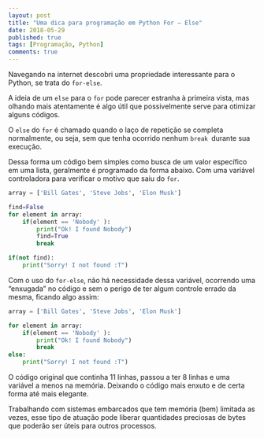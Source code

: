 ```yaml
---
layout: post
title: "Uma dica para programação em Python For — Else"
date: 2018-05-29
published: true
tags: [Programação, Python]
comments: true
---
```


Navegando na internet descobri uma propriedade interessante para o Python, se
trata do `for-else`.

A ideia de um `else` para o `for` pode parecer estranha à primeira vista, mas
olhando mais atentamente é algo útil que possivelmente serve para otimizar
alguns códigos.

O `else` do `for` é chamado quando o laço de repetição se completa normalmente,
ou seja, sem que tenha ocorrido nenhum `break `durante sua execução.

Dessa forma um código bem simples como busca de um valor específico em uma
lista, geralmente é programado da forma abaixo. Com uma variável controladora
para verificar o motivo que saiu do `for`.

```python
array = ['Bill Gates', 'Steve Jobs', 'Elon Musk']

find=False
for element in array:
    if(element == 'Nobody' ):
        print("Ok! I found Nobody")
        find=True
        break

if(not find):
    print("Sorry! I not found :T")
```

Com o uso do `for-else`, não há necessidade dessa variável, ocorrendo uma
“enxugada” no código e sem o perigo de ter algum controle errado da mesma,
ficando algo assim:

```python
array = ['Bill Gates', 'Steve Jobs', 'Elon Musk']

for element in array:
    if(element == 'Nobody' ):
        print("Ok! I found Nobody")
        break
else:
    print("Sorry! I not found :T")
```

O código original que continha 11 linhas, passou a ter 8 linhas e uma variável a
menos na memória. Deixando o código mais enxuto e de certa forma até mais
elegante.

Trabalhando com sistemas embarcados que tem memória (bem) limitada as vezes,
esse tipo de atuação pode liberar quantidades preciosas de bytes que poderão ser
úteis para outros processos.
